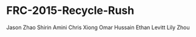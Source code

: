 FRC-2015-Recycle-Rush
=====================
Jason Zhao
Shirin Amini
Chris Xiong
Omar Hussain
Ethan Levitt
Lily Zhou
